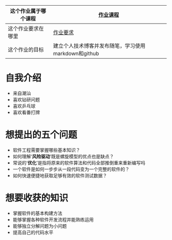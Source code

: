 | 这个作业属于哪个课程 |[作业课程](https://edu.cnblogs.com/campus/gdgy/SoftwareEngineeringClassof2023)    |      
| ---- | ---- | 
| 这个作业要求在哪里 |[作业要求](https://edu.cnblogs.com/campus/gdgy/SoftwareEngineeringClassof2023/homework/13325)    |   
| 这个作业的目标  |  建立个人技术博客并发布随笔，学习使用markdown和github  |     

自我介绍
===========
- 来自潮汕
- 喜欢钻研问题
- 喜欢乒乓球
- 喜欢看番打牌

想提出的五个问题
============
- 软件工程需要掌握哪些基本知识？
- 如何理解‘**风险驱动**’既是螺旋模型的优点也是缺点？
- 常说的‘**优化**’是指将原来的软件算法和代码全部推倒重来重新编写吗
- 一个软件是如何一步步从一段代码变为一个完整的软件的？
- 如何快速便捷地获取足够有效的软件测试数据？

想要收获的知识
=============
- 掌握软件的基本构建方法
- 能够掌握各种软件开发流程并能熟练运用
- 能够独立分解问题为小问题
- 提高自己的代码水平
